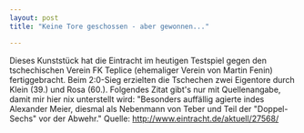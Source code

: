 ```yaml
---
layout: post
title: "Keine Tore geschossen - aber gewonnen..."

---
```


Dieses Kunststück hat die Eintracht im heutigen Testspiel gegen den tschechischen Verein FK Teplice (ehemaliger Verein von Martin Fenin) fertiggebracht. Beim 2:0-Sieg erzielten die Tschechen zwei Eigentore durch Klein (39.) und Rosa (60.). Folgendes Zitat gibt's nur mit Quellenangabe, damit mir hier nix unterstellt wird: "Besonders auffällig agierte indes Alexander Meier, diesmal als Nebenmann von Teber und Teil der "Doppel-Sechs" vor der Abwehr." Quelle: http://www.eintracht.de/aktuell/27568/


